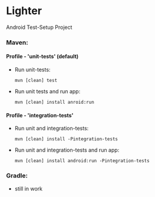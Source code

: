# Lighter

Android Test-Setup Project

### Maven:

#### Profile - 'unit-tests'  (default)

* Run unit-tests:

  `mvn [clean] test`


* Run unit tests and run app:

  `mvn [clean] install anroid:run`

#### Profile - 'integration-tests'

* Run unit and integration-tests:

  `mvn [clean] install -Pintegration-tests`

* Run unit and integration-tests and run app:
  
  `mvn [clean] install android:run -Pintegration-tests`

### Gradle:

* still in work
